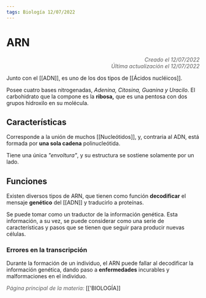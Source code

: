 ```yaml
---
tags: Biología 12/07/2022
---
```


# ARN
<div style="text-align: right; opacity: 0.7; font-style: italic;">Creado el 12/07/2022</div>
<div style="text-align: right; opacity: 0.7; font-style: italic;">Última actualización el 12/07/2022</div>

Junto con el [[ADN]], es uno de los dos tipos de [[Ácidos nucléicos]].

Posee cuatro bases nitrogenadas, *Adenina, Citosina, Guanina y Uracilo*. El carbohidrato que la compone es la **ribosa,** que es una pentosa con dos grupos hidroxilo en su molécula.

## Características

Corresponde a la unión de muchos [[Nucleótidos]], y, contraria al ADN, está formada por **una sola cadena** polinucleótida.

Tiene una única *"envoltura"*, y su estructura se sostiene solamente por un lado.

## Funciones

Existen diversos tipos de ARN, que tienen como función **decodificar** el mensaje **genético** del [[ADN]] y traducirlo a proteínas.

Se puede tomar como un traductor de la información genética. Esta información, a su vez, se puede considerar como una serie de características y pasos que se tienen que seguir para producir nuevas células.

### Errores en la transcripción

Durante la formación de un individuo, el ARN puede fallar al decodificar la información genética, dando paso a **enfermedades** incurables y malformaciones en el individuo.

<span style="opacity: 0.7; font-style: italic;">Página principal de la materia:</span> [['BIOLOGÍA]]